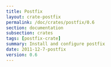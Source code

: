 ```yaml
---
title: Postfix
layout: crate-postfix
permalink: /doc/crates/postfix/0.6
section: documentation
subsection: crates
tags: [postfix-crate]
summary: Install and configure postfix
date: 2011-12-7-postfix
version: 0.6
---
```

